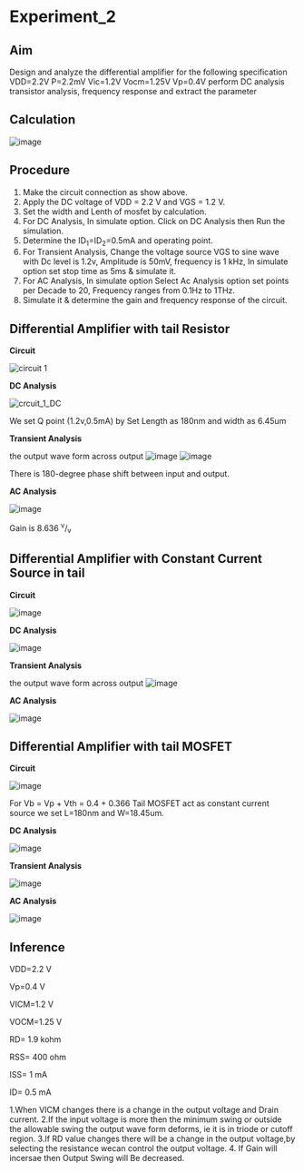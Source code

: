 # Experiment_2
## Aim
Design and analyze the differential amplifier for the following specification VDD=2.2V P=2.2mV Vic=1.2V
Vocm=1.25V Vp=0.4V perform DC analysis transistor analysis, frequency response and extract the parameter
## Calculation
![image](https://github.com/user-attachments/assets/3ef28bc6-a630-4de1-ad91-17f0bcd379d9)
## Procedure 
1.	Make the circuit connection as show above.
2.	Apply the DC voltage of VDD = 2.2 V and VGS = 1.2 V.
3.	Set the width and Lenth of mosfet by calculation.
4.	For DC Analysis, In simulate option. Click on DC Analysis then Run the simulation.
5.	Determine the ID<sub>1</sub>=ID<sub>2</sub>=0.5mA and operating point.
6.	For Transient Analysis, Change the voltage source VGS to sine wave with Dc level is 1.2v, Amplitude is 50mV, frequency is 1 kHz, In simulate option set stop time as 5ms & simulate it.
7.	For AC Analysis, In simulate option Select Ac Analysis option set points per Decade to 20, Frequency ranges from 0.1Hz to 1THz. 
8.	Simulate it & determine the gain and frequency response of the circuit.
## Differential Amplifier with tail Resistor
**Circuit**

![circuit 1](https://github.com/user-attachments/assets/c3982eda-b3c6-48a6-bc8b-59be0e64fd3c)

**DC Analysis**

![crcuit_1_DC](https://github.com/user-attachments/assets/1a21842a-322c-485e-a748-c637332e9f5d)

We set Q point (1.2v,0.5mA) by Set Length as 180nm and width as 6.45um

**Transient Analysis**

the output wave form across output 
![image](https://github.com/user-attachments/assets/29e6e18f-0d64-4821-aecc-99bdf5500d0e)
![image](https://github.com/user-attachments/assets/7eda1a8d-d9df-4eeb-a574-fa5ec67924d7)

There is 180-degree phase shift between input and output.

**AC Analysis**

![image](https://github.com/user-attachments/assets/8d5ea834-e7c7-47c1-a1ee-bd811c444258)

Gain is 8.636 <sup>v</sup>/<sub>v</sub>
## Differential Amplifier with Constant Current Source in tail 
**Circuit**

![image](https://github.com/user-attachments/assets/f5945e10-c06c-4845-afed-c7ea97df0d57)

**DC Analysis**

![image](https://github.com/user-attachments/assets/b2626b73-90e0-43d8-a1c6-b2edaf7b97ed)

**Transient Analysis**

the output wave form across output 
![image](https://github.com/user-attachments/assets/8bca769f-0531-4a5c-b75e-1654c6d94e56)

**AC Analysis**

![image](https://github.com/user-attachments/assets/8d5ea834-e7c7-47c1-a1ee-bd811c444258)
## Differential Amplifier with tail MOSFET
**Circuit**

![image](https://github.com/user-attachments/assets/8cc72361-110f-4187-ad6e-818f7155b786)

For Vb = Vp + Vth = 0.4 + 0.366
Tail MOSFET act as constant current source we set L=180nm and W=18.45um.

**DC Analysis**

![image](https://github.com/user-attachments/assets/8108b932-2a0d-46a3-9378-fe3afa5e6ddf)

**Transient Analysis**

![image](https://github.com/user-attachments/assets/4281ba00-5ced-4512-bb73-787ff360f8f7)

**AC Analysis**

![image](https://github.com/user-attachments/assets/8d5ea834-e7c7-47c1-a1ee-bd811c444258)

## Inference

VDD=2.2 V

Vp=0.4 V

VICM=1.2 V

VOCM=1.25 V

RD= 1.9 kohm

RSS= 400 ohm

ISS= 1 mA

ID= 0.5 mA

1.When VICM changes there is a change in the output voltage and Drain current.
2.If the input voltage is more then the minimum swing or outside the allowable swing the output wave form deforms, ie it is in triode or cutoff region.
3.If RD value changes there will be a change in the output voltage,by selecting the resistance wecan control the output voltage.
4. If Gain will incersae then Output Swing will Be decreased.

